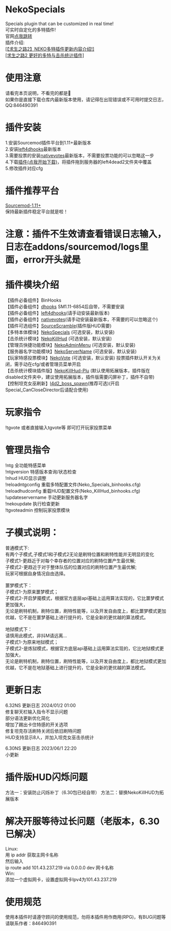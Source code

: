 # NekoSpecials
Specials plugin that can be customized in real time!<br>
可实时自定化的多特插件!<br>
官网[点我跳转](https://himeneko.cn/nekospecials)<br>
插件介绍:<br>[[【求生之路2】NEKO多特插件更新内容介绍!]](https://www.bilibili.com/video/BV1Eh411n7op)<br>[[求生之路2 更好的多特与击杀统计插件]](https://www.bilibili.com/video/BV1GN411Z7um)

# 使用注意
请看完本页说明，不看完的都是🐖<br>
如果你是直接下载仓库内最新版本使用，请记得在出现错误或不可用时提交日志，QQ:846490391

# 插件安装
1.安装Sourcemod插件平台到1.11+最新版本<br>
2.安装[left4dhooks](https://forums.alliedmods.net/showthread.php?p=2684862)最新版本<br>
3.需要投票的安装[nativevotes](https://github.com/sapphonie/sourcemod-nativevotes-updated)最新版本，不需要投票功能的可以忽略这一步<br>
4.下载[插件(点我开始下载)](https://mirror.ghproxy.com/https://github.com/himenekocn/NekoSpecials-L4D2/archive/refs/heads/NSPRE-SM1.11+.zip)，将插件拖到服务器的left4dead2文件夹中覆盖<br>
5.修改插件对应cfg

# 插件推荐平台
[Sourcemod-1.11+](https://www.sourcemod.net/downloads.php?branch=stable)<br>
保持最新插件稳定平台就是啦！

# 注意：插件不生效请查看错误日志输入，日志在addons/sourcemod/logs里面，error开头就是

# 插件模块介绍
【插件必备组件】BinHooks<br>
【插件必备组件】[dhooks](https://forums.alliedmods.net/showthread.php?p=2588686#post2588686) SM1.11-6854后自带，不需要安装<br>
【插件必备组件】[left4dhooks](https://forums.alliedmods.net/showthread.php?p=2684862)(请手动安装最新版本)<br>
【插件必备组件】[nativevotes](https://github.com/sapphonie/sourcemod-nativevotes-updated)(请手动安装最新版本，不需要的可以忽略这个)<br>
【插件可选组件】[SourceScramble](https://github.com/nosoop/SMExt-SourceScramble/releases/tag/0.7.1)(插件版HUD需要)<br>
【多特本体模块】[NekoSpecials](https://himeneko.cn/nekospecials) (可选安装，默认安装)<br>
【击杀统计模块】[NekoKillHud](https://himeneko.cn/nekospecials) (可选安装，默认安装)<br>
【管理员快捷功能模块】[NekoAdminMenu](https://himeneko.cn/nekospecials) (可选安装，默认安装)<br>
【服务器名字功能模块】[NekoServerName](https://himeneko.cn/nekospecials) (可选安装，默认安装)<br>
【玩家特感投票模块】[NekoVote](https://himeneko.cn/nekospecials) (可选安装，默认安装) 投票插件默认开关为关闭，需手动在cfg/或者管理员菜单开启<br>
【击杀统计模块插件版】[NekoKillHud-Plu](https://himeneko.cn/nekospecials) (默认使用拓展版本，插件版在disabled文件夹中，建议使用拓展版本，插件版需要闪屏补丁，插件不自带)<br>
【控制坦克女巫刷新】[l4d2_boss_spawn](https://forums.alliedmods.net/showthread.php?p=2694435)(推荐可选)(开启Special_CanCloseDirector后请配合使用)<br>

# 玩家指令
!tgvote 或者直接输入tgvote等 即可打开玩家投票菜单

# 管理员指令
!ntg					    全功能特感菜单<br>
!ntgversion				特感版本查询/状态检查<br>
!nhud					    HUD显示调整<br>
!reloadntgconfig	重载多特配置文件(Neko_Specials_binhooks.cfg)<br>
!reloadhudconfig	重载HUD配置文件(Neko_KillHud_binhooks.cfg)<br>
!updateservername	手动更新服务器名字<br>
!nekoupdate				执行检查更新<br>
!tgvoteadmin			控制玩家投票模块

# 子模式说明：
普通模式下:<br>
有两个子模式,子模式1和子模式2无论是刷特位置和刷特性能并无明显的变化<br>
子模式1-更趋近于对每个幸存者的位置对应的刷特位置产生最优解;<br>
子模式2-更趋近于对于整体队伍的位置对应的刷特位置产生最优解;<br>
玩家可根据自身情况自由选择。<br>
<br>
噩梦模式下：<br>
子模式1-为原来噩梦模式；<br>
子模式2-开启梦魇模式，根据官方底层api基础上运用算法实现的，它比噩梦模式更加强大，<br>
无论是刷特机制，刷特位置，刷特性能等，以及开发自由度上，都比噩梦模式更加优越，它不是在噩梦基础上进行提升的，它是全新的更优越的算法模式。<br>
<br>
地狱模式下：<br>
请慎用此模式，非抖M请远离...<br>
子模式1-为原来地狱模式；<br>
子模式2-是炼狱模式，根据官方底层api基础上运用算法实现的，它比地狱模式更加强大，<br>
无论是刷特机制，刷特位置，刷特性能等，以及开发自由度上，都比地狱模式更加优越，它不是在地狱基础上进行提升的，它是全新的更优越的算法模式。<br>

# 更新日志
6.32NS 更新日志 2024/01/2 01:00<br>
修复聊天栏输入指令不显示问题<br>
部分语法更新优化简化<br>
增加了踢出卡住特感的开关选项<br>
修复坦克存活刷特关闭后依旧刷特问题<br>
HUD支持显示8人，并加入坦克女巫击杀统计<br>

6.30NS 更新日志 2023/06/1 22:20<br>
小更新<br>

# 插件版HUD闪烁问题
方法一：安装防止闪烁补丁（6.30包已经自带）
方法二：替换NekoKillHUD为拓展版本

# 解决开服等待过长问题（老版本，6.30已解决）
Linux:<br>
用 ip addr 获取主网卡名称<br>
然后输入<br>
ip route add 101.43.237.219 via 0.0.0.0 dev 网卡名称<br>
Win:<br>
添加一个虚拟网卡，设置虚拟网卡Ipv4为101.43.237.219

# 使用规范
使用本插件时请遵守顾问的使用规范，勿将本插件用作商用(RPG)，有BUG问题等请联系作者：846490391
